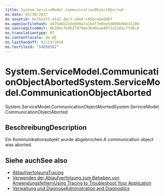 ```yaml
---
title: System.ServiceModel.CommunicationObjectAborted
ms.date: 03/30/2017
ms.assetid: 8a76eaf3-41a2-4ec2-adeb-c6bbce6ed8bf
ms.openlocfilehash: d475d6e22deb99a7a1b4f7e0ee5d000b9bb15208
ms.sourcegitcommit: 6b308cf6d627d78ee36dbbae8972a310ac7fd6c8
ms.translationtype: MT
ms.contentlocale: de-DE
ms.lasthandoff: 01/23/2019
ms.locfileid: "54656582"
---
```

# <a name="systemservicemodelcommunicationobjectaborted"></a><span data-ttu-id="e75c8-102">System.ServiceModel.CommunicationObjectAborted</span><span class="sxs-lookup"><span data-stu-id="e75c8-102">System.ServiceModel.CommunicationObjectAborted</span></span>
<span data-ttu-id="e75c8-103">System.ServiceModel.CommunicationObjectAborted</span><span class="sxs-lookup"><span data-stu-id="e75c8-103">System.ServiceModel.CommunicationObjectAborted</span></span>  
  
## <a name="description"></a><span data-ttu-id="e75c8-104">Beschreibung</span><span class="sxs-lookup"><span data-stu-id="e75c8-104">Description</span></span>  
 <span data-ttu-id="e75c8-105">Ein Kommunikationsobjekt wurde abgebrochen.</span><span class="sxs-lookup"><span data-stu-id="e75c8-105">A communication object was aborted.</span></span>  
  
## <a name="see-also"></a><span data-ttu-id="e75c8-106">Siehe auch</span><span class="sxs-lookup"><span data-stu-id="e75c8-106">See also</span></span>
- [<span data-ttu-id="e75c8-107">Ablaufverfolgung</span><span class="sxs-lookup"><span data-stu-id="e75c8-107">Tracing</span></span>](../../../../../docs/framework/wcf/diagnostics/tracing/index.md)
- [<span data-ttu-id="e75c8-108">Verwenden der Ablaufverfolgung zum Beheben von Anwendungsfehlern</span><span class="sxs-lookup"><span data-stu-id="e75c8-108">Using Tracing to Troubleshoot Your Application</span></span>](../../../../../docs/framework/wcf/diagnostics/tracing/using-tracing-to-troubleshoot-your-application.md)
- [<span data-ttu-id="e75c8-109">Verwaltung und Diagnose</span><span class="sxs-lookup"><span data-stu-id="e75c8-109">Administration and Diagnostics</span></span>](../../../../../docs/framework/wcf/diagnostics/index.md)
